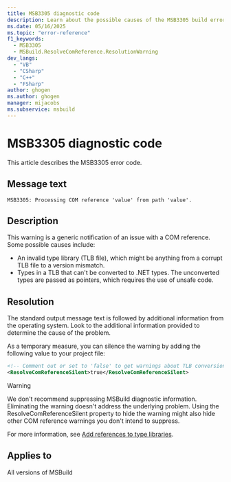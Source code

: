 ```yaml
---
title: MSB3305 diagnostic code
description: Learn about the possible causes of the MSB3305 build error and get troubleshooting tips.
ms.date: 05/16/2025
ms.topic: "error-reference"
f1_keywords:
  - MSB3305
  - MSBuild.ResolveComReference.ResolutionWarning
dev_langs:
  - "VB"
  - "CSharp"
  - "C++"
  - "FSharp"
author: ghogen
ms.author: ghogen
manager: mijacobs
ms.subservice: msbuild
---
```

# MSB3305 diagnostic code

<!-- :::ErrorDefinitionDescription::: -->
<!-- :::editable-content name="introDescription"::: -->
This article describes the MSB3305 error code.
<!-- :::editable-content-end::: -->

## Message text

<!-- :::editable-content name="messageText"::: -->
`MSB3305: Processing COM reference 'value' from path 'value'.`
<!-- :::editable-content-end::: -->
<!-- MSB3305: Processing COM reference "{0}" from path "{1}". {2} -->

<!-- :::editable-content name="postOutputDescription"::: -->
## Description

This warning is a generic notification of an issue with a COM reference. Some possible causes include:

- An invalid type library (TLB file), which might be anything from a corrupt TLB file to a version mismatch.
- Types in a TLB that can't be converted to .NET types. The unconverted types are passed as pointers, which requires the use of unsafe code.

## Resolution

The standard output message text is followed by additional information from the operating system. Look to the additional information provided to determine the cause of the problem.

As a temporary measure, you can silence the warning by adding the following value to your project file:

```xml
<!-- Comment out or set to 'false' to get warnings about TLB conversion -->
<ResolveComReferenceSilent>true</ResolveComReferenceSilent>
```

> [!WARNING]
> We don't recommend suppressing MSBuild diagnostic information. Eliminating the warning doesn't address the underlying problem. Using the ResolveComReferenceSilent property to hide the warning might also hide other COM reference warnings you don't intend to suppress.

For more information, see [Add references to type libraries](/dotnet/framework/interop/how-to-add-references-to-type-libraries).
<!-- :::editable-content-end::: -->
<!-- :::ErrorDefinitionDescription-end::: -->

## Applies to

All versions of MSBuild